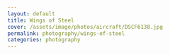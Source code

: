 ```yaml
---
layout: default
title: Wings of Steel
cover: /assets/image/photos/aircraft/DSCF6138.jpg
permalink: photography/wings-of-steel
categories: photography
---
```

